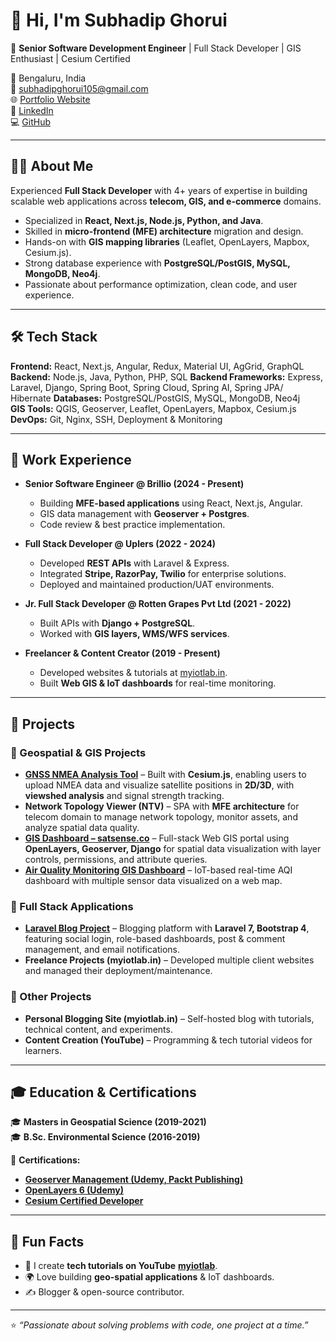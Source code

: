 # 👋 Hi, I'm Subhadip Ghorui  

🚀 **Senior Software Development Engineer** | Full Stack Developer | GIS Enthusiast | Cesium Certified 

📍 Bengaluru, India  
📧 [subhadipghorui105@gmail.com](mailto:subhadipghorui105@gmail.com)  
🌐 [Portfolio Website](https://subhadipghorui.github.io)  
💼 [LinkedIn](https://www.linkedin.com/in/subhadip-ghorui-273825174/)  
💻 [GitHub](https://github.com/subhadipghorui)  

---

## 🧑‍💻 About Me  
Experienced **Full Stack Developer** with 4+ years of expertise in building scalable web applications across **telecom, GIS, and e-commerce** domains.  

- Specialized in **React, Next.js, Node.js, Python, and Java**.  
- Skilled in **micro-frontend (MFE) architecture** migration and design.  
- Hands-on with **GIS mapping libraries** (Leaflet, OpenLayers, Mapbox, Cesium.js).  
- Strong database experience with **PostgreSQL/PostGIS, MySQL, MongoDB, Neo4j**.  
- Passionate about performance optimization, clean code, and user experience.  

---

## 🛠️ Tech Stack  

**Frontend:** React, Next.js, Angular, Redux, Material UI, AgGrid, GraphQL  
**Backend:**  Node.js, Java, Python, PHP, SQL
**Backend Frameworks:** Express, Laravel, Django, Spring Boot, Spring Cloud, Spring AI, Spring JPA/ Hibernate 
**Databases:** PostgreSQL/PostGIS, MySQL, MongoDB, Neo4j  
**GIS Tools:** QGIS, Geoserver, Leaflet, OpenLayers, Mapbox, Cesium.js  
**DevOps:** Git, Nginx, SSH, Deployment & Monitoring  

---

## 💼 Work Experience  

- **Senior Software Engineer @ Brillio (2024 - Present)**  
  - Building **MFE-based applications** using React, Next.js, Angular.  
  - GIS data management with **Geoserver + Postgres**.  
  - Code review & best practice implementation.  

- **Full Stack Developer @ Uplers (2022 - 2024)**  
  - Developed **REST APIs** with Laravel & Express.  
  - Integrated **Stripe, RazorPay, Twilio** for enterprise solutions.  
  - Deployed and maintained production/UAT environments.  

- **Jr. Full Stack Developer @ Rotten Grapes Pvt Ltd (2021 - 2022)**  
  - Built APIs with **Django + PostgreSQL**.  
  - Worked with **GIS layers, WMS/WFS services**.  

- **Freelancer & Content Creator (2019 - Present)**  
  - Developed websites & tutorials at [myiotlab.in](http://myiotlab.in).  
  - Built **Web GIS & IoT dashboards** for real-time monitoring.  

---

## 🚀 Projects  

### 🔹 Geospatial & GIS Projects  
- **[GNSS NMEA Analysis Tool](#)** – Built with **Cesium.js**, enabling users to upload NMEA data and visualize satellite positions in **2D/3D**, with **viewshed analysis** and signal strength tracking.  
- **Network Topology Viewer (NTV)** – SPA with **MFE architecture** for telecom domain to manage network topology, monitor assets, and analyze spatial data quality.  
- **[GIS Dashboard – satsense.co](https://satsense.co/)** – Full-stack Web GIS portal using **OpenLayers, Geoserver, Django** for spatial data visualization with layer controls, permissions, and attribute queries.  
- **[Air Quality Monitoring GIS Dashboard](http://aqms.myiotlab.in/public/dashboard)** – IoT-based real-time AQI dashboard with multiple sensor data visualized on a web map.  

### 🔹 Full Stack Applications  
- **[Laravel Blog Project](https://github.com/subhadipghorui/laravel-7-blog-project)** – Blogging platform with **Laravel 7, Bootstrap 4**, featuring social login, role-based dashboards, post & comment management, and email notifications.  
- **Freelance Projects (myiotlab.in)** – Developed multiple client websites and managed their deployment/maintenance.  

### 🔹 Other Projects  
- **Personal Blogging Site (myiotlab.in)** – Self-hosted blog with tutorials, technical content, and experiments.  
- **Content Creation (YouTube)** – Programming & tech tutorial videos for learners.  

---

## 🎓 Education & Certifications  

🎓 **Masters in Geospatial Science (2019-2021)**  
🎓 **B.Sc. Environmental Science (2016-2019)**  

📜 **Certifications:**  
- **[Geoserver Management (Udemy, Packt Publishing)](https://media.licdn.com/dms/image/v2/D562DAQHf876SAu9IgQ/profile-treasury-image-shrink_800_800/profile-treasury-image-shrink_800_800/0/1709616071731?e=1758700800&v=beta&t=2KzibgsQktTQqFsdrrXSxT-5vzuu17xOKurUzglxjvw)**  
- **[OpenLayers 6 (Udemy)](https://media.licdn.com/dms/image/v2/D562DAQHTHYfGApe5MA/profile-treasury-image-shrink_800_800/profile-treasury-image-shrink_800_800/0/1709661605861?e=1758700800&v=beta&t=FFMraHtDzgJ13GyifRkFIXjUuTSomQ41FVpbsx-TSJM)**
- **[Cesium Certified Developer](https://verified.sertifier.com/en/verify/54733504388314/)**  

---

## 🌟 Fun Facts  

- 🎥 I create **tech tutorials on YouTube** **[myiotlab](www.youtube.com/@myiotlab4479)**.  
- 🌍 Love building **geo-spatial applications** & IoT dashboards.  
- ✍️ Blogger & open-source contributor.  

---

⭐️ *“Passionate about solving problems with code, one project at a time.”*  

